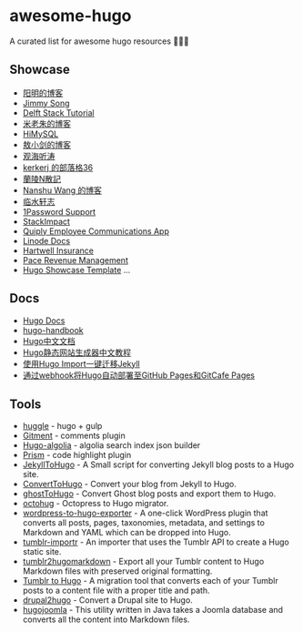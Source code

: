 # awesome-hugo
A curated list for awesome hugo resources 🎉🎉🎉

## Showcase
* [阳明的博客](https://blog.qikqiak.com)
* [Jimmy Song](https://jimmysong.io/)
* [Delft Stack Tutorial](https://www.delftstack.com)
* [米老朱的博客](https://laozhu.me/)
* [HiMySQL](https://www.himysql.com/)
* [敖小剑的博客](https://skyao.io/)
* [观海听涛](https://bitsflow.org/)
* [kerkerj 的部落格36](http://blog.kerkerj.in/)
* [蘭陵N散記](http://lanlingzi.cn/)
* [Nanshu Wang 的博客](http://nanshu.wang/)
* [临水轩志](https://yumminhuang.github.io/)
* [1Password Support](https://support.1password.com/)
* [StackImpact](https://stackimpact.com/)
* [Quiply Employee Communications App](https://www.quiply.com/)
* [Linode Docs](https://linode.com/docs/)
* [Hartwell Insurance](https://www.hartwell-insurance.com/)
* [Pace Revenue Management](https://www.paceup.com/)
* [Hugo Showcase Template](https://gohugo.io/)
...

## Docs
* [Hugo Docs](https://gohugo.io/documentation/)
* [hugo-handbook](https://jimmysong.io/hugo-handbook/)
* [Hugo中文文档](http://www.gohugo.org/)
* [Hugo静态网站生成器中文教程](http://nanshu.wang/post/2015-01-31/)
* [使用Hugo Import一键迁移Jekyll](http://www.gohugo.org/post/coderzh-hugo-import-from-jekyll/)
* [通过webhook将Hugo自动部署至GitHub Pages和GitCafe Pages](http://www.gohugo.org/post/coderzh-automated-deploy-hugo/)

## Tools
* [huggle](https://github.com/ktmud/huggle) - hugo + gulp
* [Gitment](https://github.com/imsun/gitment) - comments plugin
* [Hugo-algolia](https://www.npmjs.com/package/hugo-algolia) - algolia search index json builder
* [Prism](http://prism.com/) - code highlight plugin
* [JekyllToHugo](https://github.com/SenjinDarashiva/JekyllToHugo) - A Small script for converting Jekyll blog posts to a Hugo site.
* [ConvertToHugo](https://github.com/coderzh/ConvertToHugo) - Convert your blog from Jekyll to Hugo.
* [ghostToHugo](https://github.com/jbarone/ghostToHugo) - Convert Ghost blog posts and export them to Hugo.
* [octohug](https://github.com/codebrane/octohug) - Octopress to Hugo migrator.
* [wordpress-to-hugo-exporter](https://github.com/SchumacherFM/wordpress-to-hugo-exporter) - A one-click WordPress plugin that converts all posts, pages, taxonomies, metadata, and settings to Markdown and YAML which can be dropped into Hugo.
* [tumblr-importr](https://github.com/carlmjohnson/tumblr-importr) - An importer that uses the Tumblr API to create a Hugo static site.
* [tumblr2hugomarkdown](https://github.com/Wysie/tumblr2hugomarkdown) - Export all your Tumblr content to Hugo Markdown files with preserved original formatting.
* [Tumblr to Hugo](https://github.com/jipiboily/tumblr-to-hugo) - A migration tool that converts each of your Tumblr posts to a content file with a proper title and path.
* [drupal2hugo](https://github.com/danapsimer/drupal2hugo) - Convert a Drupal site to Hugo.
* [hugojoomla](https://github.com/davetcc/hugojoomla) - This utility written in Java takes a Joomla database and converts all the content into Markdown files.




